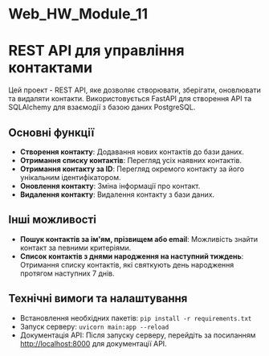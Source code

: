 # Web_HW_Module_11
# REST API для управління контактами

Цей проект - REST API, яке дозволяє створювати, зберігати, оновлювати та видаляти контакти. Використовується FastAPI для створення API та SQLAlchemy для взаємодії з базою даних PostgreSQL.

## Основні функції

- **Створення контакту**: Додавання нових контактів до бази даних.
- **Отримання списку контактів**: Перегляд усіх наявних контактів.
- **Отримання контакту за ID**: Перегляд окремого контакту за його унікальним ідентифікатором.
- **Оновлення контакту**: Зміна інформації про контакт.
- **Видалення контакту**: Видалення контакту з бази даних.

## Інші можливості

- **Пошук контактів за ім'ям, прізвищем або email**: Можливість знайти контакт за певними критеріями.
- **Список контактів з днями народження на наступний тиждень**: Отримання списку контактів, які святкують день народження протягом наступних 7 днів.

## Технічні вимоги та налаштування

- Встановлення необхідних пакетів: `pip install -r requirements.txt`
- Запуск серверу: `uvicorn main:app --reload`
- Документація API: Після запуску серверу, перейдіть за посиланням [http://localhost:8000](http://localhost:8000/docs) для документації API.
